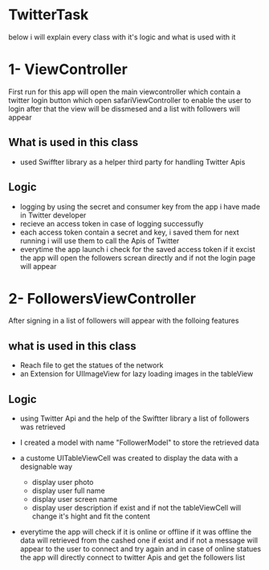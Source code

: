 # TwitterTask
below i will explain every class with it's logic and what is used with it

# 1- ViewController
First run for this app will open the main viewcontroller which contain a twitter login button which open safariViewController to enable the user to login after that the view will be dissmesed and a list with followers will appear

## What is used in this class
- used Swiffter library as a helper third party for handling Twitter Apis

## Logic
- logging by using the secret and consumer key from the app i have made in Twitter developer
- recieve an access token in case of logging successufly
- each access token contain a secret and key, i saved them for next running i will use them to call the Apis of Twitter
- everytime the app launch i check for the saved access token if it excist the app will open the followers screan directly and if not the login page will appear

# 2- FollowersViewController
After signing in a list of followers will appear with the folloing features

## what is used in this class
- Reach file to get the statues of the network
- an Extension for UIImageView for lazy loading images in the tableView

## Logic
- using Twitter Api and the help of the Swiftter library a list of followers was retrieved
- I created a model with name "FollowerModel" to store the retrieved data
- a custome UITableViewCell was created to display the data with a designable way
  - display user photo
  - display user full name
  - display user screen name
  - display user description if exist and if not the tableViewCell will change it's hight and fit the content
  
- everytime the app will check if it is online or offline if it was offline the data will retrieved from the cashed one if exist and if not a message will appear to the user to connect and try again and in case of online statues the app will directly connect to twitter Apis and get the followers list


